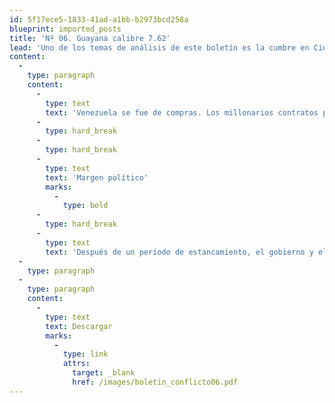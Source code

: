 ```yaml
---
id: 5f17ece5-1833-41ad-a1bb-b2973bcd258a
blueprint: imported_posts
title: 'Nº 06. Guayana calibre 7.62'
lead: 'Uno de los temas de análisis de este boletín es la cumbre en Ciudad Guayana, Venezuela, a la que acudieron los mandatarios de España, Brasil, Colombia, y por supuesto, Venezuela. En la reunión se discutió, en especial, la compra de armas de este último país a España, Rusia y Brasil. Mientras unos alegan el propósito estrictamente defensivo y de renovación normal de armamento, otros prenden las alarmas. Sin embargo, la clave del asunto o la polémica está en la adquisición y futura producción de munición 7.62, utilizada en la mayoría de los casos por miembros de las FARC. Otro de los temas que toca el boletín es la renovación de las conversaciones entre el Gobierno y el ELN. Lo que se resalta de esto es que las partes hablaron directamente; se abrió un abanico de posibles países amigos; y el tema del secuestro se puso sobre la mesa.'
content:
  -
    type: paragraph
    content:
      -
        type: text
        text: 'Venezuela se fue de compras. Los millonarios contratos para la adquisición de material militar fueron el telón oculto de la cumbre de Ciudad Guayana. Mientras unos alegan el propósito estrictamente defensivo y de renovación normal de armamento, otros prenden las alarmas. La clave del asunto está en la adquisición y futura producción de munición 7.62.'
      -
        type: hard_break
      -
        type: hard_break
      -
        type: text
        text: 'Margen político'
        marks:
          -
            type: bold
      -
        type: hard_break
      -
        type: text
        text: 'Después de un período de estancamiento, el gobierno y el ELN volvieron a hablar. Tres novedades son de resaltar: las partes hablaron directamente; se abrió un abanico de posibles países amigos; y el tema del secuestro se puso sobre la mesa.'
  -
    type: paragraph
  -
    type: paragraph
    content:
      -
        type: text
        text: Descargar
        marks:
          -
            type: link
            attrs:
              target: _blank
              href: /images/boletin_conflicto06.pdf
---
```

